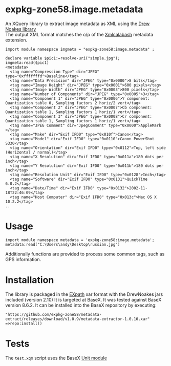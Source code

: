 # expkg-zone58.image.metadata
An XQuery library to extract image metadata as XML using the 
[Drew Noakes library](http://drewnoakes.com/code/exif/)  
The output XML format matches the o/p of the [Xmlcalabash](http://xmlcalabash.com/) metadata extension. 
```
import module namespace imgmeta = "expkg-zone58:image.metadata" ;

declare variable $pic1:=resolve-uri("simple.jpg"); 
imgmeta:read($pic1)
<metadata>
  <tag name="Compression Type" dir="JPEG" type="0xfffffffd">Baseline</tag>
  <tag name="Data Precision" dir="JPEG" type="0x0000">8 bits</tag>
  <tag name="Image Height" dir="JPEG" type="0x0001">600 pixels</tag>
  <tag name="Image Width" dir="JPEG" type="0x0003">800 pixels</tag>
  <tag name="Number of Components" dir="JPEG" type="0x0005">3</tag>
  <tag name="Component 1" dir="JPEG" type="0x0006">Y component: Quantization table 0, Sampling factors 2 horiz/2 vert</tag>
  <tag name="Component 2" dir="JPEG" type="0x0007">Cb component: Quantization table 1, Sampling factors 1 horiz/1 vert</tag>
  <tag name="Component 3" dir="JPEG" type="0x0008">Cr component: Quantization table 1, Sampling factors 1 horiz/1 vert</tag>
  <tag name="JPEG Comment" dir="JpegComment" type="0x0000">AppleMark
</tag>
  <tag name="Make" dir="Exif IFD0" type="0x010f">Canon</tag>
  <tag name="Model" dir="Exif IFD0" type="0x0110">Canon PowerShot S330</tag>
  <tag name="Orientation" dir="Exif IFD0" type="0x0112">Top, left side (Horizontal / normal)</tag>
  <tag name="X Resolution" dir="Exif IFD0" type="0x011a">180 dots per inch</tag>
  <tag name="Y Resolution" dir="Exif IFD0" type="0x011b">180 dots per inch</tag>
  <tag name="Resolution Unit" dir="Exif IFD0" type="0x0128">Inch</tag>
  <tag name="Software" dir="Exif IFD0" type="0x0131">QuickTime 6.0.2</tag>
  <tag name="Date/Time" dir="Exif IFD0" type="0x0132">2002-11-18T22:46:09</tag>
  <tag name="Host Computer" dir="Exif IFD0" type="0x013c">Mac OS X 10.2.2</tag>
..
````


# Usage
````
import module namespace metadata = 'expkg-zone58:image.metadata';
metadata:read("C:\Users\andy\Desktop\russian.jpg")
````
Additionally functions are provided to process some common tags, such as GPS information.

# Installation
The library is packaged in the [EXpath](http://expath.org/spec/pkg) xar format with 
the DrewNoakes jars included (version 2.10) 
It is targeted at BaseX. It was tested against BaseX version 8.6.2. 
It can be installed into the BaseX repository by executing:
````
"https://github.com/expkg-zone58/metadata-extract/releases/download/v1.0.9/metadata-extractor-1.0.10.xar"
=>repo:install()

````

# Tests
The `test.xqm` script uses the BaseX [Unit module](http://docs.basex.org/wiki/Unit_Module)
